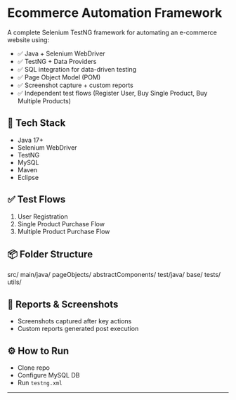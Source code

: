 # Ecommerce Automation Framework

A complete Selenium TestNG framework for automating an e-commerce website using:

- ✅ Java + Selenium WebDriver
- ✅ TestNG + Data Providers
- ✅ SQL integration for data-driven testing
- ✅ Page Object Model (POM)
- ✅ Screenshot capture + custom reports
- ✅ Independent test flows (Register User, Buy Single Product, Buy Multiple Products)

## 🚀 Tech Stack
- Java 17+
- Selenium WebDriver
- TestNG
- MySQL
- Maven
- Eclipse

## ✅ Test Flows
1. User Registration
2. Single Product Purchase Flow
3. Multiple Product Purchase Flow

## 📦 Folder Structure
src/
main/java/
pageObjects/
abstractComponents/
test/java/
base/
tests/
utils/

## 📸 Reports & Screenshots
- Screenshots captured after key actions
- Custom reports generated post execution

## ⚙️ How to Run
- Clone repo
- Configure MySQL DB
- Run `testng.xml`

---
